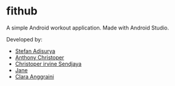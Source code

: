 # fithub

A simple Android workout application. Made with Android Studio.

Developed by:
- [Stefan Adisurya](https://github.com/stefanadisurya)
- [Anthony Christoper](https://github.com/antonyc14)
- [Christoper irvine Sendjaya](https://github.com/Magizuki)
- [Jane](https://github.com/janedameria)
- [Clara Anggraini](https://github.com/claranggraini)
